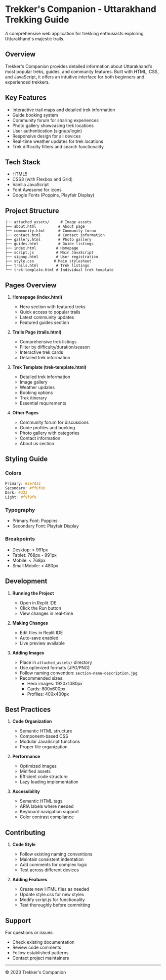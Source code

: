 # Trekker's Companion - Uttarakhand Trekking Guide

A comprehensive web application for trekking enthusiasts exploring Uttarakhand's majestic trails.

## Overview

Trekker's Companion provides detailed information about Uttarakhand's most popular treks, guides, and community features. Built with HTML, CSS, and JavaScript, it offers an intuitive interface for both beginners and experienced trekkers.

## Key Features

- Interactive trail maps and detailed trek information
- Guide booking system
- Community forum for sharing experiences
- Photo gallery showcasing trek locations
- User authentication (signup/login)
- Responsive design for all devices
- Real-time weather updates for trek locations
- Trek difficulty filters and search functionality

## Tech Stack

- HTML5
- CSS3 (with Flexbox and Grid)
- Vanilla JavaScript
- Font Awesome for icons
- Google Fonts (Poppins, Playfair Display)

## Project Structure

```
├── attached_assets/     # Image assets
├── about.html          # About page
├── community.html      # Community forum
├── contact.html        # Contact information
├── gallery.html        # Photo gallery
├── guides.html         # Guide listings
├── index.html         # Homepage
├── script.js          # Main JavaScript
├── signup.html        # User registration
├── style.css         # Main stylesheet
├── trails.html        # Trek listings
└── trek-template.html # Individual trek template
```

## Pages Overview

1. **Homepage (index.html)**
   - Hero section with featured treks
   - Quick access to popular trails
   - Latest community updates
   - Featured guides section

2. **Trails Page (trails.html)**
   - Comprehensive trek listings
   - Filter by difficulty/duration/season
   - Interactive trek cards
   - Detailed trek information

3. **Trek Template (trek-template.html)**
   - Detailed trek information
   - Image gallery
   - Weather updates
   - Booking options
   - Trek itinerary
   - Essential requirements

4. **Other Pages**
   - Community forum for discussions
   - Guide profiles and booking
   - Photo gallery with categories
   - Contact information
   - About us section

## Styling Guide

### Colors
```css
Primary: #2e7d32
Secondary: #ff6f00
Dark: #333
Light: #f9f9f9
```

### Typography
- Primary Font: Poppins
- Secondary Font: Playfair Display

### Breakpoints
- Desktop: > 991px
- Tablet: 768px - 991px
- Mobile: < 768px
- Small Mobile: < 480px

## Development

1. **Running the Project**
   - Open in Replit IDE
   - Click the Run button
   - View changes in real-time

2. **Making Changes**
   - Edit files in Replit IDE
   - Auto-save enabled
   - Live preview available

3. **Adding Images**
   - Place in `attached_assets/` directory
   - Use optimized formats (JPG/PNG)
   - Follow naming convention: `section-name-description.jpg`
   - Recommended sizes:
     - Hero images: 1920x1080px
     - Cards: 800x600px
     - Profiles: 400x400px

## Best Practices

1. **Code Organization**
   - Semantic HTML structure
   - Component-based CSS
   - Modular JavaScript functions
   - Proper file organization

2. **Performance**
   - Optimized images
   - Minified assets
   - Efficient code structure
   - Lazy loading implementation

3. **Accessibility**
   - Semantic HTML tags
   - ARIA labels where needed
   - Keyboard navigation support
   - Color contrast compliance

## Contributing

1. **Code Style**
   - Follow existing naming conventions
   - Maintain consistent indentation
   - Add comments for complex logic
   - Test across different devices

2. **Adding Features**
   - Create new HTML files as needed
   - Update style.css for new styles
   - Modify script.js for functionality
   - Test thoroughly before committing

## Support

For questions or issues:
- Check existing documentation
- Review code comments
- Follow established patterns
- Contact project maintainers

---
© 2023 Trekker's Companion